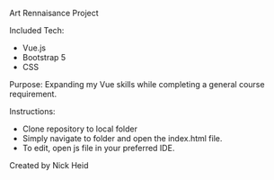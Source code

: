 Art Rennaisance Project

Included Tech:
  - Vue.js
  - Bootstrap 5
  - CSS

Purpose:
  Expanding my Vue skills while completing a general course requirement.
  
Instructions:
  - Clone repository to local folder
  - Simply navigate to folder and open the index.html file.
  - To edit, open js file in your preferred IDE. 

Created by Nick Heid

